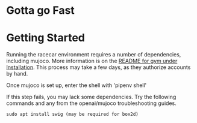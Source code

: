 # Gotta go Fast

# Getting Started

Running the racecar environment requires a number of dependencies, including mujoco. More information is on the [README for gym under Installation](https://github.com/openai/gym). This process may take a few days, as they authorize accounts by hand. 

Once mujoco is set up, enter the shell with 'pipenv shell'

If this step fails, you may lack some dependencies. Try the following commands and any from the openai/mujoco troubleshooting guides.

`sudo apt install swig (may be required for box2d)`

